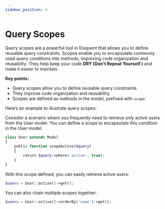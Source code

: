 ```yaml
---
sidebar_position: 4
---
```


# Query Scopes

Query scopes are a powerful tool in Eloquent that allows you to define reusable query constraints. Scopes enable you to encapsulate commonly used query conditions into methods, improving code organization and reusability. They help keep your code **DRY (Don’t Repeat Yourself )** and make it easier to maintain.

**Key points:**

- Query scopes allow you to define reusable query constraints.
- They improve code organization and reusability.
- Scopes are defined as methods in the model, prefixed with `scope`.

Here’s an example to illustrate query scopes:

Consider a scenario where you frequently need to retrieve only active users from the User model. You can define a scope to encapsulate this condition in the User model:

```php
class User extends Model
{
    public function scopeActive($query)
    {
        return $query->where('active', true);
    }
}
```

With this scope defined, you can easily retrieve active users:

```php
$users = User::active()->get();
```

You can also chain multiple scopes together:

```php
$users = User::active()->orderBy('name')->get();
```
